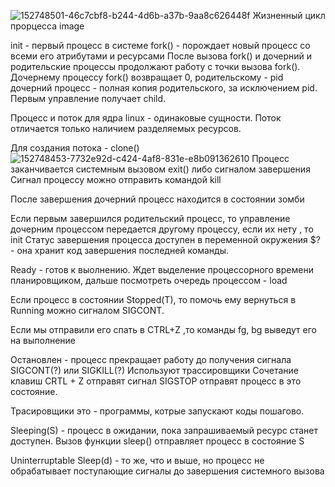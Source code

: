 ![152748501-46c7cbf8-b244-4d6b-a37b-9aa8c626448f](https://user-images.githubusercontent.com/90610084/153226315-324ba493-7af9-44ff-9bf1-eb54843953ef.png)
Жизненный цикл прорцесса image

init - первый процесс в системе fork() - порождает новый процесс со всеми его атрибутами и ресурсами После вызова fork() и дочерний и родительские процессы продолжают работу с точки вызова fork(). Дочернему процессу fork() возвращает 0, родительскому - pid дочерний процесс - полная копия родительского, за исключением pid. Первым управление получает child.

Процесс и поток для ядра linux - одинаковые сущности. Поток отличается только наличием разделяемых ресурсов.

Для создания потока - clone()
![152748453-7732e92d-c424-4af8-831e-e8b091362610](https://user-images.githubusercontent.com/90610084/153226377-b0b46759-857a-4ff5-a347-bfbf12002ad1.png)
Процесс заканчивается системным вызовом exit() либо сигналом завершения Сигнал процессу можно отправить командой kill

После завершения дочерний процесс находится в состоянии зомби

Если первым завершился родительский процесс, то управление дочерним процессом передается другому процессу, если их нету , то init Статус завершения процесса доступен в переменной окружения $? - она хранит код завершения последней команды.

Ready - готов к выолнению. Ждет выделение процессорного времени планировщиком, дальше посмотреть очередь процессом - load

Если процесс в состоянии Stopped(T), то помочь ему вернуться в Running можно сигналом SIGCONT.

Если мы отправили его спать в CTRL+Z ,то команды fg, bg выведут его на выполнение

Остановлен - процесс прекращает работу до получения сигнала SIGCONT(?) или SIGKILL(?) Используют трассировщики Сочетание клавиш CRTL + Z отправят сигнал SIGSTOP отправят процесс в это состояние.

Трасировщики это - программы, котрые запускают коды пошагово.

Sleeping(S) - процесс в ожидании, пока запрашиваемый ресурс станет доступен. Вызов функции sleep() отправляет процесс в состояние S

Uninterruptable Sleep(d) - то же, что и выше, но процесс не обрабатывает поступающие сигналы до завершения системного вызова
